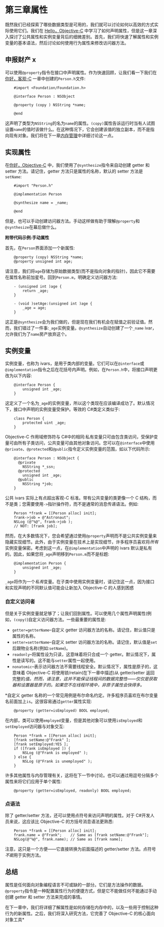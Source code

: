 # 第三章属性

既然我们已经探索了哪些数据类型是可用的，我们就可以讨论如何以高效的方式实际使用它们。我们在 [Hello，Objective-C](01.html#_Chapter_1_Hello%2C) 中学习了如何声明属性，但是这一章深入探讨了公共属性和实例变量背后的细微差别。首先，我们将快速了解属性和实例变量的基本语法，然后讨论如何使用行为属性来修改访问器方法。

## 申报财产 x

可以使用`@property`指令在接口中声明属性。作为快速回顾，让我们看一下我们在[你好，客观-C](01.html#_Chapter_1_Hello%2C) 一章中创建的`Person.h`文件:

```objc
    #import <Foundation/Foundation.h>

    @interface Person : NSObject

    @property (copy ) NSString *name;

    @end

```

这声明了类型为`NSString`的名为`name`的属性。`(copy)`属性告诉运行时当有人试图设置`name`的值时该做什么。在这种情况下，它会创建该值的独立副本，而不是指向现有对象。我们将在下一章[内存管理](04.html#_Chapter_4_Memory)中详细讨论这一点。

## 实现属性

在[你好，Objective-C](01.html#_Chapter_1_Hello%2C) 中，我们使用了`@synthesize`指令来自动创建 getter 和 setter 方法。请记住，getter 方法只是属性的名称，默认的 setter 方法是`setName`:

```objc
    #import "Person.h"

    @implementation Person

    @synthesize name = _name;

    @end

```

但是，也可以手动创建访问器方法。手动这样做有助于理解`@property`和`@synthesize`在幕后做什么。

**附带代码示例:手动属性**

首先，在`Person`界面添加一个新属性:

```objc
    @property (copy) NSString *name;
    @property unsigned int age;

```

请注意，我们将`age`存储为原始数据类型(而不是指向对象的指针)，因此它不需要在属性名称前加星号。回到`Person.m`，明确定义访问器方法:

```objc
    - (unsigned int )age {
        return _age;
    }

    - (void )setAge:(unsigned int )age {
        _age = age;
    }

```

这正是`@synthesize`会为我们做的，但是现在我们有机会在赋值之前验证值。然而，我们错过了一件事:`_age`实例变量。`@synthesize`自动创建了一个`_name` ivar，允许我们为了`name`房产放弃这个。

## 实例变量

实例变量，也称为 ivars，是用于类内部的变量。它们可以在`@interface`或`@implementation`指令之后在花括号内声明。例如，在`Person.h`中，将接口声明更改为以下内容:

```objc
    @interface Person {
        unsigned int _age;
    }

```

这定义了一个名为`_age`的实例变量，所以这个类现在应该编译成功了。默认情况下，接口中声明的实例变量受保护。等效的 C#类定义类似于:

```objc
    class Person {
        protected uint _age;
    }

```

Objective-C 作用域修饰符与 C#中的相同:私有变量只可由包含类访问，受保护变量可由所有子类访问，公共变量可由其他对象访问。您可以在`@interface`中使用`@private`、`@protected`和`@public`指令定义实例变量的范围，如以下代码所示:

```objc
    @interface Person : NSObject {
      @private
        NSString *_ssn;
      @protected
        unsigned int _age;
      @public
        NSString *job;
    }

```

公共 ivars 实际上有点超出客观-C 标准。带有公共变量的类更像一个 C 结构，而不是类；您需要使用`->`指针操作符，而不是通常的消息传递语法。例如:

```objc
    Person *frank = [[Person alloc] init];
    frank->job = @"Astronaut";
    NSLog (@"%@", frank->job );
    // NOT: [frank job];

```

然而，在大多数情况下，您会希望通过使用`@property`声明而不是公共实例变量来隐藏实现细节。此外，由于实例变量在技术上是实现细节，许多程序员喜欢将*所有*实例变量保密。考虑到这一点，在`@implementation`中声明的 ivars 默认是私有的。因此，如果您将`_age`声明移到`Person.m`而不是标题:

```objc
    @implementation Person {
        unsigned int _age;
    }

```

`_age`将作为一个*私有*变量。在子类中使用实例变量时，请记住这一点，因为接口和实现声明的不同默认值可能会让新加入 Objective-C 的人感到困惑

### 自定义访问者

但是关于实例变量就足够了；让我们回到属性。可以使用几个属性声明属性(例如，`(copy)`)自定义访问器方法。一些最重要的属性是:

*   `getter=getterName`–自定义 getter 访问器方法的名称。请记住，默认值只是属性的名称。
*   `setter=setterName`–自定义 setter 访问器方法的名称。请记住，默认值是`set`后跟物业名称(例如:`setName`)。
*   `readonly`–将属性设为只读，这意味着将只合成一个 getter。默认情况下，属性是读写的。这不能与`setter`属性一起使用。
*   `nonatomic`–表示访问器方法不需要线程安全。默认情况下，属性是原子的，这意味着 Objective-C 将使用锁/retain(在下一章中描述)从 getter/setter 返回完整的*值。然而，请注意，这并不能保证线程间的数据完整性——仅仅是获取器和设置器是原子的。如果您不在线程环境中，非原子属性会快得多。*

 *自定义 getter 名称的一个常见用例是布尔命名约定。许多程序员喜欢在布尔变量名前面加上`is`。这很容易通过`getter`属性实现:

```objc
    @property (getter=isEmployed) BOOL employed;

```

在内部，类可以使用`employed`变量，但是其他对象可以使用`isEmployed`和`setEmployed`访问器与对象交互:

```objc
    Person *frank = [[Person alloc] init];
    [frank setName:@"Frank" ];
    [frank setEmployed:YES ];
    if ([frank isEmployed ]) {
        NSLog (@"Frank is employed" );
    } else {
        NSLog (@"Frank is unemployed" );
    }

```

许多其他属性与内存管理有关，这将在下一节中讨论。也可以通过用逗号分隔多个属性来将它们应用于单个属性:

```objc
    @property (getter=isEmployed, readonly) BOOL employed;

```

### 点语法

除了 getter/setter 方法，还可以使用点符号来访问声明的属性。对于 C#开发人员来说，这应该比 Objective-C 的方括号消息语法更熟悉:

```objc
    Person *frank = [[Person alloc] init];
    frank.name = @"Frank";    // Same as [frank setName:@"Frank"];
    NSLog(@"%@", frank.name); // Same as [frank name];

```

注意，这只是一个方便——它直接转换为前面描述的 getter/setter 方法。点符号*不能*用于实例方法。

## 总结

属性是任何面向对象编程语言不可或缺的一部分。它们是方法操作的数据。`@property`指令是一种配置属性行为的便捷方式，但是它不能做任何不能通过手动创建 getter 和 setter 方法来完成的事情。

在下一章中，我们将详细了解属性是如何存储在内存中的，以及一些用于控制这种行为的新属性。之后，我们将深入研究方法，它完善了 Objective-C 的核心面向对象工具*